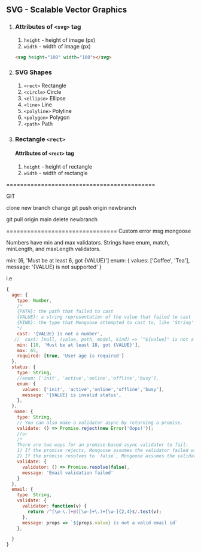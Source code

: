 ## SVG - Scalable Vector Graphics

1. ### Attributes of `<svg>` tag

   1. `height` - height of image (px)
   2. `width` - width of image (px)

   ```html
   <svg height="100" width="100"></svg>
   ```

2. ### SVG Shapes

   1. `<rect>` Rectangle
   2. `<circle>` Circle
   3. `<ellipse>` Ellipse
   4. `<line>` Line
   5. `<polyline>` Polyline
   6. `<polygon>` Polygon
   7. `<path>` Path

3. ### Rectangle `<rect>`

   #### Attributes of `<rect>` tag

   1. `height` - height of rectangle
   2. `width` - width of rectangle

===========================================

GIT

clone
new branch
change
git push origin newbranch

git pull origin main
delete newbranch

================================
Custom error msg mongoose

Numbers have min and max validators.
Strings have enum, match, minLength, and maxLength validators.

min: [6, 'Must be at least 6, got {VALUE}']
enum: { values: ['Coffee', 'Tea'], message: '{VALUE} is not supported' }

i.e

```js
{
  age: {
    type: Number,
    /*
    {PATH}: the path that failed to cast
    {VALUE}: a string representation of the value that failed to cast
    {KIND}: the type that Mongoose attempted to cast to, like 'String' or 'Number'
    */
    cast: '{VALUE} is not a number',
   //  cast: [null, (value, path, model, kind) => `"${value}" is not a number`]
    min: [18, 'Must be at least 18, got {VALUE}'],
    max: 65,
    required: [true, 'User age is required']
  },
  status: {
    type: String,
    //enum: ['init', 'active','online','offline','busy'],
    enum: {
      values: ['init', 'active','online','offline','busy'],
      message: '{VALUE} is invalid status',
    },
  },
   name: {
    type: String,
    // You can also make a validator async by returning a promise.
    validate: () => Promise.reject(new Error('Oops!'));
    //or
    /*
    There are two ways for an promise-based async validator to fail:
    1) If the promise rejects, Mongoose assumes the validator failed with the given error.
    2) If the promise resolves to `false`, Mongoose assumes the validator failed and creates an error with the given `message`.*/
    validate: {
      validator: () => Promise.resolve(false),
      message: 'Email validation failed'
    }
  },
  email: {
    type: String,
    validate: {
      validator: function(v) {
        return /^[\w-\.]+@([\w-]+\.)+[\w-]{2,4}$/.test(v);
      },
      message: props => `${props.value} is not a valid email id`
    },

  }
}
```
